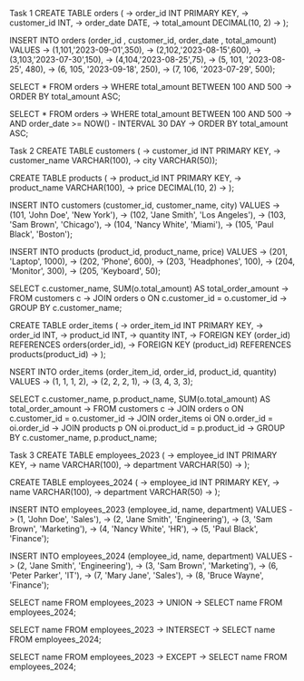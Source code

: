 Task 1 
CREATE TABLE orders (
    ->     order_id INT PRIMARY KEY,
    ->     customer_id INT,
    ->     order_date DATE,
    ->     total_amount DECIMAL(10, 2)
    -> );

INSERT INTO orders (order_id , customer_id, order_date , total_amount) VALUES
    -> (1,101,'2023-09-01',350),
    -> (2,102,'2023-08-15',600),
    -> (3,103,'2023-07-30',150),
    -> (4,104,'2023-08-25',75),
    -> (5, 101, '2023-08-25', 480),
    -> (6, 105, '2023-09-18', 250),
    -> (7, 106, '2023-07-29', 500);

SELECT * FROM orders
    -> WHERE total_amount BETWEEN 100 AND 500
    -> ORDER BY total_amount ASC;


SELECT * FROM orders
    -> WHERE total_amount BETWEEN 100 AND 500
    -> AND order_date >= NOW() - INTERVAL 30 DAY
    -> ORDER BY total_amount ASC;

Task 2
CREATE TABLE customers (
    ->     customer_id INT PRIMARY KEY,
    ->     customer_name VARCHAR(100),
    ->     city VARCHAR(50));


CREATE TABLE products (
    ->     product_id INT PRIMARY KEY,
    ->     product_name VARCHAR(100),
    ->     price DECIMAL(10, 2)
    -> );


INSERT INTO customers (customer_id, customer_name, city) VALUES
    -> (101, 'John Doe', 'New York'),
    -> (102, 'Jane Smith', 'Los Angeles'),
    -> (103, 'Sam Brown', 'Chicago'),
    -> (104, 'Nancy White', 'Miami'),
    -> (105, 'Paul Black', 'Boston');


INSERT INTO products (product_id, product_name, price) VALUES
    -> (201, 'Laptop', 1000),
    -> (202, 'Phone', 600),
    -> (203, 'Headphones', 100),
    -> (204, 'Monitor', 300),
    -> (205, 'Keyboard', 50);


SELECT c.customer_name, SUM(o.total_amount) AS total_order_amount
    -> FROM customers c
    -> JOIN orders o ON c.customer_id = o.customer_id
    -> GROUP BY c.customer_name;

CREATE TABLE order_items (
    ->     order_item_id INT PRIMARY KEY,
    ->     order_id INT,
    ->     product_id INT,
    ->     quantity INT,
    ->     FOREIGN KEY (order_id) REFERENCES orders(order_id),
    ->     FOREIGN KEY (product_id) REFERENCES products(product_id)
    -> );

NSERT INTO order_items (order_item_id, order_id, product_id, quantity) VALUES
    -> (1, 1, 1, 2), 
    -> (2, 2, 2, 1), 
    -> (3, 4, 3, 3); 

SELECT c.customer_name, p.product_name, SUM(o.total_amount) AS total_order_amount
    -> FROM customers c
    -> JOIN orders o ON c.customer_id = o.customer_id
    -> JOIN order_items oi ON o.order_id = oi.order_id
    -> JOIN products p ON oi.product_id = p.product_id
    -> GROUP BY c.customer_name, p.product_name;


Task 3
CREATE TABLE employees_2023 (
    ->     employee_id INT PRIMARY KEY,
    ->     name VARCHAR(100),
    ->     department VARCHAR(50)
    -> );

CREATE TABLE employees_2024 (
    ->     employee_id INT PRIMARY KEY,
    ->     name VARCHAR(100),
    ->     department VARCHAR(50)
    -> );


INSERT INTO employees_2023 (employee_id, name, department) VALUES
    -> (1, 'John Doe', 'Sales'),
    -> (2, 'Jane Smith', 'Engineering'),
    -> (3, 'Sam Brown', 'Marketing'),
    -> (4, 'Nancy White', 'HR'),
    -> (5, 'Paul Black', 'Finance');

INSERT INTO employees_2024 (employee_id, name, department) VALUES
    -> (2, 'Jane Smith', 'Engineering'),
    -> (3, 'Sam Brown', 'Marketing'),
    -> (6, 'Peter Parker', 'IT'),
    -> (7, 'Mary Jane', 'Sales'),
    -> (8, 'Bruce Wayne', 'Finance');

SELECT name FROM employees_2023
    -> UNION
    -> SELECT name FROM employees_2024;

SELECT name FROM employees_2023
    -> INTERSECT
    -> SELECT name FROM employees_2024;

SELECT name FROM employees_2023
    -> EXCEPT
    -> SELECT name FROM employees_2024;


